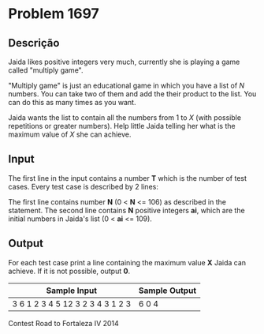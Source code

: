 # Problem 1697

Descrição
----------

Jaida likes positive integers very much, currently she is playing a game called "multiply game".

"Multiply game" is just an educational game in which you have a list of *N* numbers. You can take two of them and add the their product to the list. You can do this as many times as you want.

Jaida wants the list to contain all the numbers from 1 to *X* (with possible repetitions or greater numbers). Help little Jaida telling her what is the maximum value of *X* she can achieve.

Input
-----

The first line in the input contains a number **T** which is the number of test cases. Every test case is described by 2 lines:

The first line contains number **N** (0 < **N** <= 106) as described in the statement. The second line contains **N** positive integers **ai**, which are the initial numbers in Jaida's list (0 < **ai** <= 109).

Output
------

For each test case print a line containing the maximum value **X** Jaida can achieve. If it is not possible, output **0**.


| Sample Input | Sample Output |
| --- | --- |
| 3  6 1 2 3 4 5 12 3 2 3 4 3 1 2 3 | 6 0 4 |

Contest Road to Fortaleza IV 2014

